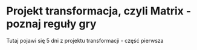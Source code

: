# Projekt transformacja, czyli Matrix - poznaj reguły gry

Tutaj pojawi się 5 dni z projektu transformacji - część pierwsza

